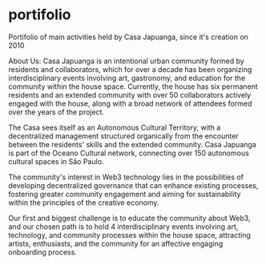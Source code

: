 # portifolio
Portifolio of main activities held by Casa Japuanga, since it's creation on 2010

About Us:
Casa Japuanga is an intentional urban community formed by residents and collaborators, which for over a decade has been organizing interdisciplinary events involving art, gastronomy, and education for the community within the house space. Currently, the house has six permanent residents and an extended community with over 50 collaborators actively engaged with the house, along with a broad network of attendees formed over the years of the project.

The Casa sees itself as an Autonomous Cultural Territory, with a decentralized management structured organically from the encounter between the residents' skills and the extended community. Casa Japuanga is part of the Oceano Cultural network, connecting over 150 autonomous cultural spaces in São Paulo.

The community's interest in Web3 technology lies in the possibilities of developing decentralized governance that can enhance existing processes, fostering greater community engagement and aiming for sustainability within the principles of the creative economy.

Our first and biggest challenge is to educate the community about Web3, and our chosen path is to hold 4 interdisciplinary events involving art, technology, and community processes within the house space, attracting artists, enthusiasts, and the community for an affective engaging onboarding process.
